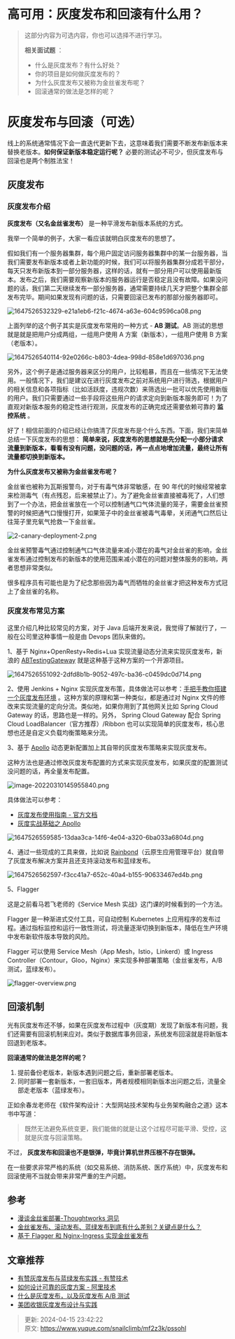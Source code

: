 # 高可用：灰度发布和回滚有什么用？

> 这部分内容为可选内容，你也可以选择不进行学习。
>
>  
>
> **相关面试题** ：
>
>  
>
> + 什么是灰度发布？有什么好处？
> + 你的项目是如何做灰度发布的？
> + 为什么灰度发布又被称为金丝雀发布呢？
> + 回滚通常的做法是怎样的呢？
>



# 灰度发布与回滚（可选）


线上的系统通常情况下会一直迭代更新下去，这意味着我们需要不断发布新版本来替换老版本。**如何保证新版本稳定运行呢？** 必要的测试必不可少，但灰度发布与回滚也是两个制胜法宝！



## 灰度发布


### 灰度发布介绍


**灰度发布（又名金丝雀发布）** 是一种平滑发布新版本系统的方式。



我举一个简单的例子，大家一看应该就明白灰度发布的思想了。



假如我们有一个服务器集群，每个用户固定访问服务器集群中的某一台服务器，当我们需要发布新版本或者上新功能的时候，我们可以将服务器集群分成若干部分，每天只发布新版本到一部分服务器，这样的话，就有一部分用户可以使用最新版本。发布之后，我们需要观察新版本的服务器运行是否稳定且没有故障。如果没问题的话，我们第二天继续发布一部分服务器，通常需要持续几天才把整个集群全部发布完毕。期间如果发现有问题的话，只需要回滚已发布的那部分服务器即可。



![1647526532329-e21a1eb6-f21c-4674-a63e-604c9596ca08.png](./images/1647526532329-e21a1eb6-f21c-4674-a63e-604c9596ca08-059467.png)



上面列举的这个例子其实是灰度发布常用的一种方式 - **AB 测试**。AB 测试的思想就是就是把用户分成两组，一组用户使用 A 方案（新版本），一组用户使用 B 方案（老版本）。



![1647526540114-92e0266c-b803-4dea-998d-858e1d697036.png](./images/1647526540114-92e0266c-b803-4dea-998d-858e1d697036-533475.png)



另外，这个例子是通过服务器来区分的用户，比较粗暴，而且在一些情况下无法使用。一般情况下，我们是建议在进行灰度发布之前对系统用户进行筛选，根据用户的相关信息和各项指标（比如活跃度，违规次数）来筛选出一批可以优先使用新版的用户。我们只需要通过一些手段将这些用户的请求定向到新版本服务即可！为了直观对新版本服务的稳定性进行观测，灰度发布的正确完成还需要依赖可靠的 **监控系统** 。



好了！相信前面的介绍已经让你搞清了灰度发布是个什么东西。下面，我们来简单总结一下灰度发布的思想： **简单来说，灰度发布的思想就是先分配一小部分请求流量到新版本，看看有没有问题，没问题的话，再一点点地增加流量，最终让所有流量都切换到新版本。**



**为什么灰度发布又被称为金丝雀发布呢？**



金丝雀也被称为瓦斯报警鸟，对于有毒气体非常敏感，在 90 年代的时候经常被拿来检测毒气（有点残忍，后来被禁止了）。为了避免金丝雀直接被毒死了，人们想到了一个办法，把金丝雀放在一个可以控制通气口气体流量的笼子，需要金丝雀预警的时候把通气口慢慢打开，如果笼子中的金丝雀被毒气毒晕，关闭通气口然后让往笼子里充氧气抢救一下金丝雀。



![2-canary-deployment-2.png](./images/1647526519497-1164f4af-9b0f-4991-a694-11e2bfd3abb1-995795.png)



金丝雀预警毒气通过控制通气口气体流量来减小潜在的毒气对金丝雀的影响，金丝雀发布通过控制发布的新版本的使用范围来减小潜在的问题对整体服务的影响，两者思想非常类似。



很多程序员有可能也是为了纪念那些因为毒气而牺牲的金丝雀才把这种发布方式冠上了金丝雀的名称。



### 灰度发布常见方案


这里介绍几种比较常见的方案，对于 Java 后端开发来说，我觉得了解就行了，一般在公司里这种事情一般是由 Devops 团队来做的。



1、基于 Nginx+OpenResty+Redis+Lua 实现流量动态分流来实现灰度发布，新浪的 [ABTestingGateway](https://github.com/CNSRE/ABTestingGateway) 就是这种基于这种方案的一个开源项目。



![1647526551092-2dfd8b1b-9052-497c-ba36-c0459dc0d714.png](./images/1647526551092-2dfd8b1b-9052-497c-ba36-c0459dc0d714-931784.png)



2、使用 Jenkins + Nginx 实现灰度发布策，具体做法可以参考：[手把手教你搭建一个灰度发布环境](https://juejin.cn/post/6844904110601273357) 。这种方案的原理和第一种类似，都是通过对 Nginx 文件的修改来实现流量的定向分流。类似地，如果你用到了其他网关比如 Spring Cloud Gateway 的话，思路也是一样的。另外， Spring Cloud Gateway 配合 Spring Cloud LoadBalancer（官方推荐）/Ribbon 也可以实现简单的灰度发布，核心思想也还是自定义负载均衡策略来分流。



3、基于 [Apollo](https://www.apolloconfig.com/) 动态更新配置加上其自带的灰度发布策略来实现灰度发布。



这种方法也是通过修改灰度发布配置的方式来实现灰度发布，如果灰度的配置测试没问题的话，再全量发布配置。



![image-20220310145955840.png](./images/1647526519487-13a7b586-e6be-48f1-abc6-101212576293-056046.png)



具体做法可以参考：



+ [灰度发布使用指南 - 官方文档](https://www.apolloconfig.com/#/zh/usage/apollo-user-guide?id=%E4%BA%94%E3%80%81%E7%81%B0%E5%BA%A6%E5%8F%91%E5%B8%83%E4%BD%BF%E7%94%A8%E6%8C%87%E5%8D%97)
+ [灰度实战基础之 Apollo](https://github.com/dangnianchuntian/gray)



![1647526559585-13daa3ca-14f6-4e04-a320-6ba033a6804d.png](./images/1647526559585-13daa3ca-14f6-4e04-a320-6ba033a6804d-585173.png)



4、通过一些现成的工具来做，比如说 [Rainbond](https://www.rainbond.com/)（云原生应用管理平台）就自带了灰度发布解决方案并且还支持滚动发布和蓝绿发布。



![1647526562597-f3cc41a7-652c-40a4-b155-90633467ed4b.png](./images/1647526562597-f3cc41a7-652c-40a4-b155-90633467ed4b-752262.png)



5、Flagger



这是之前看马若飞老师的《Service Mesh 实战》这门课的时候看到的一个方法。



Flagger 是一种渐进式交付工具，可自动控制 Kubernetes 上应用程序的发布过程。通过指标监控和运行一致性测试，将流量逐渐切换到新版本，降低在生产环境中发布新软件版本导致的风险。



Flagger 可以使用 Service Mesh（App Mesh，Istio，Linkerd）或 Ingress Controller（Contour，Gloo，Nginx）来实现多种部署策略（金丝雀发布，A/B 测试，蓝绿发布）。



![flagger-overview.png](./images/1647526519565-66a6ca67-7a4e-4169-b1d0-a0081de7e485-937693.png)



## 回滚机制


光有灰度发布还不够，如果在灰度发布过程中（灰度期）发现了新版本有问题，我们还需要有回滚机制来应对。类似于数据库事务回滚，系统发布回滚就是将新版本回退到老版本。



**回滚通常的做法是怎样的呢？**



1. 提前备份老版本，新版本遇到问题之后，重新部署老版本。
2. 同时部署一套新版本，一套旧版本，两者规模相同新版本出问题之后，流量全部走老版本（蓝绿发布）。



正如余春龙老师在《软件架构设计：大型网站技术架构与业务架构融合之道》这本书中写道：



> 既然无法避免系统变更，我们能做的就是让这个过程尽可能平滑、受控，这就是灰度与回滚策略。
>



不过， **灰度发布和回滚也不是银弹，毕竟计算机世界压根不存在银弹。**



在一些要求非常严格的系统（如交易系统、消防系统、医疗系统）中，灰度发布和回滚使用不当就会带来非常严重的生产问题。



## 参考


+ [漫谈金丝雀部署-Thoughtworks 洞见](https://insights.thoughtworks.cn/canary-deployment/)
+ [金丝雀发布、滚动发布、蓝绿发布到底有什么差别？关键点是什么？](https://mp.weixin.qq.com/s?__biz=MzI4MTY5NTk4Ng==&mid=2247489100&idx=1&sn=eab291eb345c074114d946b732e037eb&source=41#wechat_redirect)
+ [基于 Flagger 和 Nginx-Ingress 实现金丝雀发布](https://mp.weixin.qq.com/s/Qbr3TEif_ZiD9tBpIwwdNw)



## 文章推荐


+ [有赞灰度发布与蓝绿发布实践 - 有赞技术](https://tech.youzan.com/gray-deloyments-and-blue-green-deployments-practices-in-youzan/)
+ [如何设计可靠的灰度方案 - 阿里技术](https://developer.aliyun.com/article/787754)
+ [什么是灰度发布，以及灰度发布 A/B 测试](https://testerhome.com/topics/15746?order_by=like&)
+ [美团收银灰度发布设计与实践](https://tool.lu/en_US/deck/jw/detail)



> 更新: 2024-04-15 23:42:22  
> 原文: <https://www.yuque.com/snailclimb/mf2z3k/pssohl>